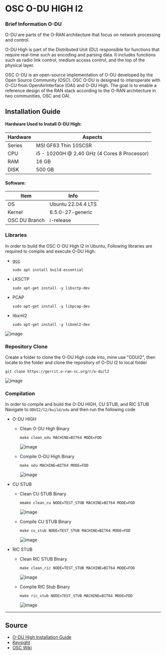 # OSC O-DU HIGH I2

### Brief Information O-DU
O-DU are parts of the O-RAN architecture that focus on network processing and control.

O-DU High is part of the Distributed Unit (DU) responsible for functions that require real-time such as encoding and parsing data. It includes functions such as radio link control, medium access control, and the top of the physical layer.

OSC O-DU is an open-source implementation of O-DU developed by the Open Source Community (OSC). OSC O-DU is designed to interoperate with O-CU from OpenAirInterface (OAI) and O-DU High. The goal is to enable a reference design of the RAN stack according to the O-RAN architecture in two communities, OSC and OAI.


## Installation Guide
#### Hardware Used to Install O-DU High:
| Hardware     | Aspects |
| ------------ | ------- |
| Series| MSI GF63 Thin 10SCSR |
| CPU          | i5 - 10200H @ 2.40 GHz (4 Cores 8 Processor)        |
| RAM          | 16 GB   |
| DISK         | 500 GB  |


#### Software:
| Item          | Info                                                              |
| ------------- | ----------------------------------------------------------------- |
| OS            | Ubuntu 22.04.4 LTS |
| Kernel        | 6.5.0-27-generic|
| OSC DU Branch | i-release |




### Libraries
In order to build the OSC O-DU High I2 in Ubuntu, Following libraries are required to compile and execute O-DU High:

* [gcc](https://gcc.gnu.org/install/)
    ```
    sudo apt install build-essential
    ```
* LKSCTP
    ```
    sudo apt-get install -y libsctp-dev
    ```
* PCAP
    ```
    sudo apt-get install -y libpcap-dev
    ```
* libxml2
    ```
    sudo apt-get install -y libxml2-dev
    ```

![image](https://hackmd.io/_uploads/rkU0ryB2p.png)

### Repository Clone
Create a folder to clone the O-DU High code into, mine use "ODUI2", then locate to the folder and clone the  repository of O-DU I2 to local folder
```
git clone https://gerrit.o-ran-sc.org/r/o-du/l2
```
![image](https://hackmd.io/_uploads/SJcz8krhp.png)

### Compilation
In order to compile and build the O-DU HIGH, CU STUB, and RIC STUB Navigate to `ODUI2/l2/build/odu` and then run the following code
* O-DU HIGH
    * Clean O-DU High Binary
        ```
        make clean_odu MACHINE=BIT64 MODE=FDD
        ```
        ![image](https://github.com/bmw-ece-ntust/internship/blob/2024-TEEP-24-Reyhan/Images/Clean%20O-DU%20High%20binary.png)
    
    * Compile O-DU High Binary
        ```
        make odu MACHINE=BIT64 MODE=FDD
        ```
        ![image](https://github.com/bmw-ece-ntust/internship/blob/2024-TEEP-24-Reyhan/Images/Compile%20O-DU%20HIGH%20BInary.png)
* CU STUB
    * Clean CU STUB Binary
        ```
        mmake clean_cu NODE=TEST_STUB MACHINE=BIT64 MODE=FDD
        ```
        ![image](https://github.com/bmw-ece-ntust/internship/blob/2024-TEEP-24-Reyhan/Images/Clean%20CU%20Stub%20Binary.png)
    
    * Compile CU STUB Binary
        ```
        make cu_stub NODE=TEST_STUB MACHINE=BIT64 MODE=FDD
        ```
        ![image](https://github.com/bmw-ece-ntust/internship/blob/2024-TEEP-24-Reyhan/Images/Build%20CU%20Stub%20BInary.png)
* RIC STUB
    * Clean RIC STUB Binary
        ```
        make clean_ric NODE=TEST_STUB MACHINE=BIT64 MODE=FDD
        ```
        ![image](https://github.com/bmw-ece-ntust/internship/blob/2024-TEEP-24-Reyhan/Images/Clean%20RIC%20Stub%20Binary.png)
    
    * Compile RIC Stub Binary
        ```
        make ric_stub NODE=TEST_STUB MACHINE=BIT64 MODE=FDD
        ```
        ![image](https://github.com/bmw-ece-ntust/internship/blob/2024-TEEP-24-Reyhan/Images/Compile%20RIC%20Stub%20Binary.png)

---
## Source
* [O-DU High Installation Guide](https://docs.o-ran-sc.org/projects/o-ran-sc-o-du-l2/en/latest/installation-guide.html#compilation)
* [Keysight](https://www.keysight.com/us/en/assets/7121-1103/ebooks/The-Essential-Guide-for-Understanding-O-RAN.pdf)
* [OSC Wiki](https://wiki.o-ran-sc.org/)


